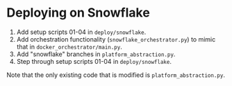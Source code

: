 # Deploying on Snowflake

1. Add setup scripts 01-04 in `deploy/snowflake`.
1. Add orchestration functionality (`snowflake_orchestrator.py`) to mimic that in `docker_orchestrator/main.py`.
1. Add "snowflake" branches in `platform_abstraction.py`.
1. Step through setup scripts 01-04 in `deploy/snowflake`.

Note that the only existing code that is modified is `platform_abstraction.py`.
